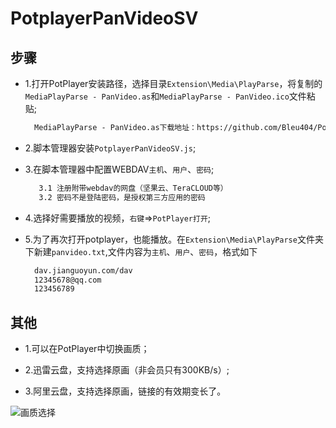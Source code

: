 # PotplayerPanVideoSV

## 步骤

* 1.打开PotPlayer安装路径，选择目录`Extension\Media\PlayParse`，将复制的`MediaPlayParse - PanVideo.as`和`MediaPlayParse - PanVideo.ico`文件粘贴;
  
  ```txt
    MediaPlayParse - PanVideo.as下载地址：https://github.com/Bleu404/PotplayerPanVideoSV/tree/main/src
  ```

* 2.脚本管理器安装`PotplayerPanVideoSV.js`;

* 3.在脚本管理器中配置WEBDAV`主机`、`用户`、`密码`;
  
  ```txt
     3.1 注册附带webdav的网盘（坚果云、TeraCLOUD等）
     3.2 密码不是登陆密码，是授权第三方应用的密码
  ```

* 4.选择好需要播放的视频，`右键`=>`PotPlayer打开`;
  
* 5.为了再次打开potplayer，也能播放。在`Extension\Media\PlayParse`文件夹下新建`panvideo.txt`,文件内容为`主机`、`用户`、`密码`，格式如下
  
  ```txt
    dav.jianguoyun.com/dav
    12345678@qq.com
    123456789
  ```

## 其他

* 1.可以在PotPlayer中切换画质；

* 2.迅雷云盘，支持选择原画（非会员只有300KB/s）;

* 3.阿里云盘，支持选择原画，链接的有效期变长了。
  
![画质选择](https://cdn.jsdelivr.net/gh/Bleu404/PotplayerPanVideoSV@1.0.0/清晰度选择.png)
